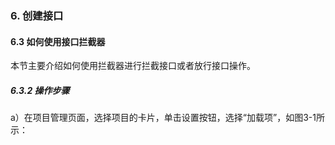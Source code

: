 ### 6. 创建接口

#### 6.3 如何使用接口拦截器

本节主要介绍如何使用拦截器进行拦截接口或者放行接口操作。

##### 6.3.2 操作步骤

a）在项目管理页面，选择项目的卡片，单击设置按钮，选择“加载项”，如图3-1所示：
